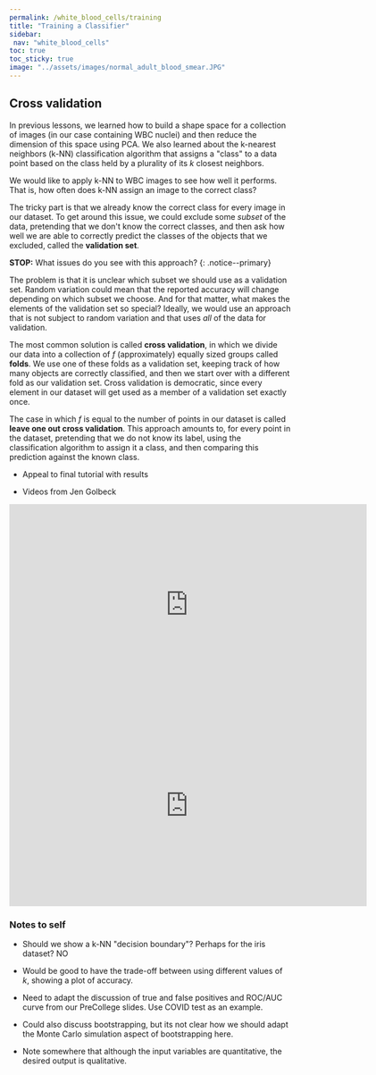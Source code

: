 ```yaml
---
permalink: /white_blood_cells/training
title: "Training a Classifier"
sidebar:
 nav: "white_blood_cells"
toc: true
toc_sticky: true
image: "../assets/images/normal_adult_blood_smear.JPG"
---
```


## Cross validation

In previous lessons, we learned how to build a shape space for a collection of images (in our case containing WBC nuclei) and then reduce the dimension of this space using PCA. We also learned about the k-nearest neighbors (k-NN) classification algorithm that assigns a "class" to a data point based on the class held by a plurality of its *k* closest neighbors.

We would like to apply k-NN to WBC images to see how well it performs. That is, how often does k-NN assign an image to the correct class?

The tricky part is that we already know the correct class for every image in our dataset. To get around this issue, we could exclude some *subset* of the data, pretending that we don't know the correct classes, and then ask how well we are able to correctly predict the classes of the objects that we excluded, called the **validation set**.

**STOP:** What issues do you see with this approach?
{: .notice--primary}

The problem is that it is unclear which subset we should use as a validation set. Random variation could mean that the reported accuracy will change depending on which subset we choose. And for that matter, what makes the elements of the validation set so special? Ideally, we would use an approach that is not subject to random variation and that uses *all* of the data for validation.

The most common solution is called **cross validation**, in which we divide our data into a collection of *f* (approximately) equally sized groups called **folds**. We use one of these folds as a validation set, keeping track of how many objects are correctly classified, and then we start over with a different fold as our validation set. Cross validation is democratic, since every element in our dataset will get used as a member of a validation set exactly once.

The case in which *f* is equal to the number of points in our dataset is called **leave one out cross validation**. This approach amounts to, for every point in the dataset, pretending that we do not know its label, using the classification algorithm to assign it a class, and then comparing this prediction against the known class.



* Appeal to final tutorial with results

* Videos from Jen Golbeck

<iframe width="640" height="360" src="https://www.youtube-nocookie.com/embed/gfhGfnkypCY" frameborder="0" allowfullscreen></iframe>

<iframe width="640" height="360" src="https://www.youtube-nocookie.com/embed/V9PNyx5-kxM" frameborder="0" allowfullscreen></iframe>


### Notes to self

* Should we show a k-NN "decision boundary"? Perhaps for the iris dataset? NO

* Would be good to have the trade-off between using different values of *k*, showing a plot of accuracy.

* Need to adapt the discussion of true and false positives and ROC/AUC curve from our PreCollege slides. Use COVID test as an example.

* Could also discuss bootstrapping, but its not clear how we should adapt the Monte Carlo simulation aspect of bootstrapping here.

* Note somewhere that although the input variables are quantitative, the desired output is qualitative.

